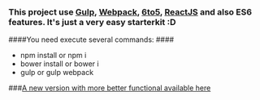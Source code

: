 ### This project use [Gulp](http://gulpjs.com), [Webpack](http://webpack.github.io), [6to5](https://github.com/sebmck/6to5), [ReactJS](http://facebook.github.io/react) and also ES6 features. It's just a very easy starterkit :D ###

####You need execute several commands: ####
- npm install or npm i
- bower install or bower i
- gulp or gulp webpack

###[A new version with more better functional available here](https://github.com/xgrommx/angular-vk-app/tree/babel)